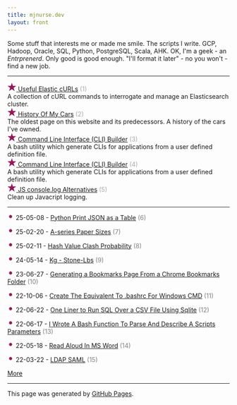 ```yaml
---
title: mjnurse.dev
layout: front
---
```

Some stuff that interests me or made me smile.  The scripts I write.  GCP, Hadoop, Oracle, SQL, Python, PostgreSQL, Scala, AHK.  OK, I'm a geek - an *Entrprenerd*. Only good is good enough.   "I'll format it later" - no you won't - find a new job.
<hr>
<div class="row">
<div class="tile">
<img src="images/Star.png" width="20px"><a class="tilelink" id="listitem1" href="/Elasticsearch-E/Useful_Elasticsearch_cURLS.html">
Useful Elastic cURLs</a>&nbsp;<span style="color: #AAAAAA">(1)</span><br>
A collection of cURL commands to interrogate and manage an Elasticsearch cluster.
</div>
<div class="tile">
<img src="images/Star.png" width="20px"><a class="tilelink" id="listitem2" href="/Misc-M/History_Of_My_Cars">
History Of My Cars</a>&nbsp;<span style="color: #AAAAAA">(2)</span><br>
The oldest page on this website and its predecessors.  A history of the cars I've owned.
</div>
<div class="tile">
<img src="images/Star.png" width="20px"><a class="tilelink" id="listitem3" href="/Other-O/Command_Line_Interface_Builder">
Command Line Interface (CLI) Builder</a>&nbsp;<span style="color: #AAAAAA">(3)</span><br>
A bash utility which generate CLIs for applications from a user defined definition file.
</div>
<div class="tile">
<img src="images/Star.png" width="20px"><a class="tilelink" id="listitem4" href="/Other-O/Command_Line_Interface_Builder">
Command Line Interface (CLI) Builder</a>&nbsp;<span style="color: #AAAAAA">(4)</span><br>
A bash utility which generate CLIs for applications from a user defined definition file.
</div>
<div class="tile">
<img src="images/Star.png" width="20px"><a class="tilelink" id="listitem5" href="/Blog-B/20-10-29_-_Using_the_console.log_Alternatives">
JS console.log Alternatives</a>&nbsp;<span style="color: #AAAAAA">(5)</span><br>
Clean up Javacript logging.
</div>
</div>
<hr>
<p class="bloglist"><img src="images\/Dot.png" width="15px"> 25-05-08 -  <a class="bloglistlink" id="listitem6" href="Blog-B/25-05-08_-_Python_Print_JSON_as_a_Table.html">Python Print JSON as a Table</a> <span style="color: grey">(6)</span></p>
<p class="bloglist"><img src="images\/Dot.png" width="15px"> 25-02-20 -  <a class="bloglistlink" id="listitem7" href="Blog-B/25-02-20_-_A-series_Paper_Sizes.html">A-series Paper Sizes</a> <span style="color: grey">(7)</span></p>
<p class="bloglist"><img src="images\/Dot.png" width="15px"> 25-02-11 -  <a class="bloglistlink" id="listitem8" href="Blog-B/25-02-11_-_Hash_Value_Clash_Probability.html">Hash Value Clash Probability</a> <span style="color: grey">(8)</span></p>
<p class="bloglist"><img src="images\/Dot.png" width="15px"> 24-05-14 -  <a class="bloglistlink" id="listitem9" href="Blog-B/24-05-14_-_Kg_-_Stone-Lbs.html">Kg - Stone-Lbs</a> <span style="color: grey">(9)</span></p>
<p class="bloglist"><img src="images\/Dot.png" width="15px"> 23-06-27 -  <a class="bloglistlink" id="listitem10" href="Blog-B/23-06-27_-_Generating_a_Bookmarks_Page_From_a_Chrome_Bookmarks_Folder.html">Generating a Bookmarks Page From a Chrome Bookmarks Folder</a> <span style="color: grey">(10)</span></p>
<p class="bloglist"><img src="images\/Dot.png" width="15px"> 22-10-06 -  <a class="bloglistlink" id="listitem11" href="Blog-B/22-10-06_-_Create_The_Equivalent_To_.bashrc_For_Windows_CMD.html">Create The Equivalent To .bashrc For Windows CMD</a> <span style="color: grey">(11)</span></p>
<p class="bloglist"><img src="images\/Dot.png" width="15px"> 22-06-22 -  <a class="bloglistlink" id="listitem12" href="Blog-B/22-06-22_-_One_Liner_to_Run_SQL_Over_a_CSV_File_Using_Sqlite.html">One Liner to Run SQL Over a CSV File Using Sqlite</a> <span style="color: grey">(12)</span></p>
<p class="bloglist"><img src="images\/Dot.png" width="15px"> 22-06-17 -  <a class="bloglistlink" id="listitem13" href="Blog-B/22-06-17_-_I_Wrote_A_Bash_Function_To_Parse_And_Describe_A_Scripts_Parameters.html">I Wrote A Bash Function To Parse And Describe A Scripts Parameters</a> <span style="color: grey">(13)</span></p>
<p class="bloglist"><img src="images\/Dot.png" width="15px"> 22-05-18 -  <a class="bloglistlink" id="listitem14" href="Blog-B/22-05-18_-_Read_Aloud_In_MS_Word.html">Read Aloud In MS Word</a> <span style="color: grey">(14)</span></p>
<p class="bloglist"><img src="images\/Dot.png" width="15px"> 22-03-22 -  <a class="bloglistlink" id="listitem15" href="Blog-B/22-03-22_-_LDAP_SAML.html">LDAP SAML</a> <span style="color: grey">(15)</span></p>
<p><a href="Blog-B">More</a></p>
<script>gMaxNum=16-1</script>

<hr>
<p class="pagedate">This page was generated by <a href=".">GitHub Pages</a>.</p>
